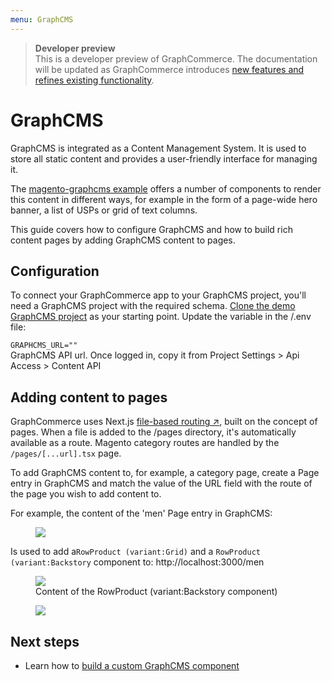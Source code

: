 ```yaml
---
menu: GraphCMS
---
```


> **Developer preview**  
> This is a developer preview of GraphCommerce. The documentation will be
> updated as GraphCommerce introduces
> [new features and refines existing functionality](https://github.com/ho-nl/m2-pwa/releases).

# GraphCMS

GraphCMS is integrated as a Content Management System. It is used to store all
static content and provides a user-friendly interface for managing it.

The [magento-graphcms example](./../getting-started/overview.md) offers a number
of components to render this content in different ways, for example in the form
of a page-wide hero banner, a list of USPs or grid of text columns.

This guide covers how to configure GraphCMS and how to build rich content pages
by adding GraphCMS content to pages.

## Configuration

To connect your GraphCommerce app to your GraphCMS project, you'll need a
GraphCMS project with the required schema.
[Clone the demo GraphCMS project](https://app.graphcms.com/clone/caddaa93cfa9436a9e76ae9c0F34d257)
as your starting point. Update the variable in the /.env file:

`GRAPHCMS_URL=""`  
GraphCMS API url. Once logged in, copy it from Project Settings > Api Access >
Content API

## Adding content to pages

GraphCommerce uses Next.js
[file-based routing ↗](https://nextjs.org/docs/routing/introduction), built on
the concept of pages. When a file is added to the /pages directory, it's
automatically available as a route. Magento category routes are handled by the
`/pages/[...url].tsx` page.

To add GraphCMS content to, for example, a category page, create a Page entry in
GraphCMS and match the value of the URL field with the route of the page you
wish to add content to.

For example, the content of the 'men' Page entry in GraphCMS:

<figure>
 <img src="https://cdn-std.droplr.net/files/acc_857465/qv7IAn"/>
</figure>

Is used to add a`RowProduct (variant:Grid)` and a
`RowProduct (variant:Backstory` component to: http://localhost:3000/men

<figure>
 <img src="https://cdn-std.droplr.net/files/acc_857465/1aSErQ" />
  <figcaption>Content of the RowProduct (variant:Backstory component)</figcaption>
</figure>

<figure>
 <img src="https://cdn-std.droplr.net/files/acc_857465/5Pkv37" />
</figure>

## Next steps

- Learn how to
  [build a custom GraphCMS component](../getting-started/graphcms-component.md)
